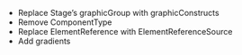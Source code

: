 - Replace Stage’s graphicGroup with graphicConstructs
- Remove ComponentType
- Replace ElementReference with ElementReferenceSource
- Add gradients